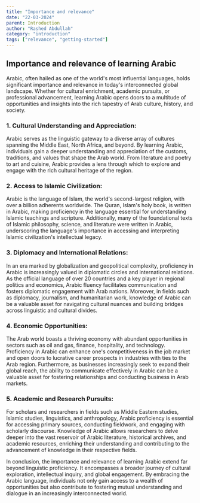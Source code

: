 ```yaml
---
title: "Importance and relevance"
date: "22-03-2024"
parent: Introduction
author: "Rashed Abdullah"
category: "introduction"
tags: ["relevance", "getting-started"]
---
```


## Importance and relevance of learning Arabic

Arabic, often hailed as one of the world's most influential languages, holds significant importance and relevance in today's interconnected global landscape. Whether for cultural enrichment, academic pursuits, or professional advancement, learning Arabic opens doors to a multitude of opportunities and insights into the rich tapestry of Arab culture, history, and society.

### 1. Cultural Understanding and Appreciation:

Arabic serves as the linguistic gateway to a diverse array of cultures spanning the Middle East, North Africa, and beyond. By learning Arabic, individuals gain a deeper understanding and appreciation of the customs, traditions, and values that shape the Arab world. From literature and poetry to art and cuisine, Arabic provides a lens through which to explore and engage with the rich cultural heritage of the region.

### 2. Access to Islamic Civilization:

Arabic is the language of Islam, the world's second-largest religion, with over a billion adherents worldwide. The Quran, Islam's holy book, is written in Arabic, making proficiency in the language essential for understanding Islamic teachings and scripture. Additionally, many of the foundational texts of Islamic philosophy, science, and literature were written in Arabic, underscoring the language's importance in accessing and interpreting Islamic civilization's intellectual legacy.

### 3. Diplomacy and International Relations:

In an era marked by globalization and geopolitical complexity, proficiency in Arabic is increasingly valued in diplomatic circles and international relations. As the official language of over 20 countries and a key player in regional politics and economics, Arabic fluency facilitates communication and fosters diplomatic engagement with Arab nations. Moreover, in fields such as diplomacy, journalism, and humanitarian work, knowledge of Arabic can be a valuable asset for navigating cultural nuances and building bridges across linguistic and cultural divides.

### 4. Economic Opportunities:

The Arab world boasts a thriving economy with abundant opportunities in sectors such as oil and gas, finance, hospitality, and technology. Proficiency in Arabic can enhance one's competitiveness in the job market and open doors to lucrative career prospects in industries with ties to the Arab region. Furthermore, as businesses increasingly seek to expand their global reach, the ability to communicate effectively in Arabic can be a valuable asset for fostering relationships and conducting business in Arab markets.

### 5. Academic and Research Pursuits:

For scholars and researchers in fields such as Middle Eastern studies, Islamic studies, linguistics, and anthropology, Arabic proficiency is essential for accessing primary sources, conducting fieldwork, and engaging with scholarly discourse. Knowledge of Arabic allows researchers to delve deeper into the vast reservoir of Arabic literature, historical archives, and academic resources, enriching their understanding and contributing to the advancement of knowledge in their respective fields.

In conclusion, the importance and relevance of learning Arabic extend far beyond linguistic proficiency. It encompasses a broader journey of cultural exploration, intellectual inquiry, and global engagement. By embracing the Arabic language, individuals not only gain access to a wealth of opportunities but also contribute to fostering mutual understanding and dialogue in an increasingly interconnected world.
